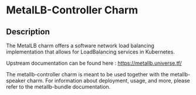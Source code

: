 # MetalLB-Controller Charm

## Description

The MetalLB charm offers a software network load balancing implementation that allows
for LoadBalancing services in Kubernetes. 

Upstream documentation can be found here : <https://metallb.universe.tf/>

The metallb-controller charm is meant to be used together with the metallb-speaker charm.
For information about deployment, usage, and more, please refer to the metallb-bundle
documentation.